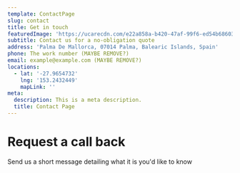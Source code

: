 ```yaml
---
template: ContactPage
slug: contact
title: Get in touch
featuredImage: 'https://ucarecdn.com/e22a858a-b420-47af-99f6-ed54b6860333/'
subtitle: Contact us for a no-obligation quote
address: 'Palma De Mallorca, 07014 Palma, Balearic Islands, Spain'
phone: The work number (MAYBE REMOVE?)
email: example@example.com (MAYBE REMOVE?)
locations:
  - lat: '-27.9654732'
    lng: '153.2432449'
    mapLink: ''
meta:
  description: This is a meta description.
  title: Contact Page
---
```

# Request a call back

Send us a short message detailing what it is you'd like to know
